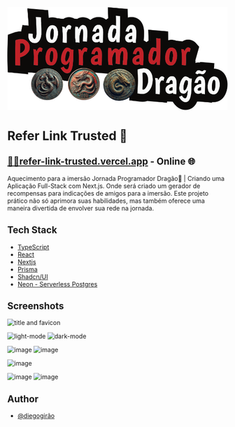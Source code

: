 <div align="center">
  
![logo_jornada_dragao](https://raw.githubusercontent.com/Diego-Girao/refer-link-trusted/0b9e736b0fc3ea39dfa55a9bf5f66900a78cb7ac/public/logo_jornada_dragao.svg)

</div>

# Refer Link Trusted 🐲

## [👨‍💻refer-link-trusted.vercel.app](https://refer-link-trusted.vercel.app/) - Online 🌐

Aquecimento para a imersão Jornada Programador Dragão🐲 | Criando uma Aplicação Full-Stack com Next.js. Onde será criado um gerador de recompensas para indicações de amigos para a imersão. Este projeto prático não só aprimora suas habilidades, mas também oferece uma maneira divertida de envolver sua rede na jornada.


## Tech Stack

 - [TypeScript](https://www.typescriptlang.org/)
 - [React](https://react.dev/)
 - [Nextjs](https://nextjs.org/)
 - [Prisma](https://www.prisma.io/)
 - [Shadcn/UI](https://ui.shadcn.com/)
 - [Neon - Serverless Postgres](https://neon.tech/home)

 


## Screenshots
![title and favicon](https://github.com/user-attachments/assets/555bf9ee-8403-4d42-acaf-f851207dcfa1)

![light-mode](https://github.com/user-attachments/assets/75ffdc5f-c4fa-4358-9074-709cd43ea179)
![dark-mode](https://github.com/user-attachments/assets/8445143e-efb2-4198-9a3a-231f26decccd)

![image](https://github.com/user-attachments/assets/7e090f42-9e88-4788-be2e-b1b2045edde9)
![image](https://github.com/user-attachments/assets/5ceca89d-78f9-408f-9da5-ddf8f84ac1fd)

![image](https://github.com/user-attachments/assets/f2fcf10a-6b52-4092-8f33-76091d57be8f)

![image](https://github.com/user-attachments/assets/87bf9a3e-5ea3-40a6-b11a-df1d03f8db48)
![image](https://github.com/user-attachments/assets/8dac0ce5-e180-4826-99e1-198c412c9d57)







## Author

- [@diegogirão](https://www.github.com/diego-girao)

